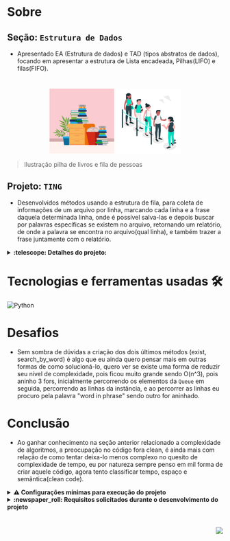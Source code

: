 # Sobre

## Seção: `Estrutura de Dados`

- Apresentado EA (Estrutura de dados) e TAD (tipos abstratos de dados), focando em apresentar a estrutura de Lista encadeada, Pilhas(LIFO) e filas(FIFO).

#
<div align="center">
    <img src="./readme-imgs/project_top.webp" width="30%"></img>
    <img src="./readme-imgs/project_mid.webp" width="30%"></img>
</div>

>Ilustração pilha de livros e fila de pessoas

## Projeto: `TING`

- Desenvolvidos métodos usando a estrutura de fila, para coleta de informações de um arquivo por linha, marcando cada linha e a frase daquela determinada linha, onde é possível salva-las e depois buscar por palavras específicas se existem no arquivo, retornando um relatório, de onde a palavra se encontra no arquivo(qual linha), e também trazer a frase juntamente com o relatório.

<details>
  <summary>
    <strong>
      :telescope: Detalhes do projeto:
    </strong>
  </summary>

# Classe Queue

Initialmente foi criado uma classe `Queue`, na pasta `ting_file_management/queue.py`, responsável por padronizar a estrutura de fila, por recomandações da trybe e da documentação do python, optei por criar o atributo dessa classe usando a coleção deque, que é mais performática quando relacionado a estrutura de filas, por questão de deslocamento dos elementos ao inserir ou remover elementos da fila. [fonte](https://docs.python.org/pt-br/3/tutorial/datastructures.html#using-lists-as-queues)

# Método txt_importer

Método encontrado na pasta `ting_file_management/file_manament.py`, responsável por coletar as informações de um arquivo txt, aceitando somente arquivos com extensões txt, ele retorna uma lista sendo cada elemento da lista uma linha do arquivo.

# Método process

Encontrado em `ting_file_management/file_process.py`, ele que processa as informação dentro da `Queue`, ele recebe como parâmetro o caminho onde está o arquivo txt juntamente com uma instância da `Queue`, para realizar o enfileiramento das informação dos arquivos, por padrão ele não enfileira arquivos com o mesmo nome/caminho(duplicando dados).

# Método remove

Encontrado em `ting_file_management/file_process.py`, responsável por quando a instância da `Queue` não está vázia de remover o primeiro elemento dela(FIFO).

# Método file_metadata

Encontrado em `ting_file_management/file_process.py`, método responsavel por mostrar na tela os dados salvos na posição do indice passada como parâmetro, do primeiro ao último elemento na `Queue`.

# Método exists_word

Encontrado em `ting_search_word/word_search.py`, esse método recebe 2 parâmetros, uma instância de `Queue` a palavra que deseja procurar nos arquivos que foram processados com o método process da `Queue`, retornando um relatório, passando em quais linhas a palavra foi encontrada de qual arquivo, e caso não seja encontrada a palavra, o relatório trás uma lista vazia.

# Método search_by_word

Encontrado em `ting_search_word/word_search.py`, assim como o método exists, ele cria um relatório referente a palavra com base na `Queue`, trazendo uma informação adicional, que é o conteudo da linha, que ele encontrou a palavra.
Nesse método eu fragmentei o código do exists word, para reutiliza-lo, adicionando um parametro, onde eu determino se ele deve trazer o relatório com ou sem frase, evitando de criar a repetição do código, para tazer uma informação adicional.
Fazendo isso, veio em mente, e se existirem outro métodos parecidos com esse pegando mais informações adicionais, provavelmente trocaria o if, para um object literal, onde faria como extensão, para criar métodos que extraem a informação desejada.

</details>

#

# Tecnologias e ferramentas usadas 🛠

![Python](https://img.shields.io/badge/-Python-%23F7DF1C?style=flat-square&logo=python)


# Desafios

- Sem sombra de dúvidas a criação dos dois últimos métodos (exist, search_by_word) é algo que eu ainda quero pensar mais em outras formas de como solucioná-lo, quero ver se existe uma forma de reduzir seu nível de complexidade, pois ficou muito grande sendo O(n^3), pois aninho 3 fors, inicialmente percorrendo os elementos da `Queue` em seguida, percorrendo as linhas da instância, e ao percorrer as linhas eu procuro pela palavra "word in phrase" sendo outro for aninhado.

# Conclusão

- Ao ganhar conhecimento na seção anterior relacionado a complexidade de algoritmos, a preocupação no código fora clean, é ainda mais com relação de como tentar deixa-lo menos complexo no quesito de complexidade de tempo, eu por natureza sempre penso em mil forma de criar aquele código, agora tento classificar tempo, espaço e semântica(clean code).

<details>
  <summary>
    <strong>
      ⚠️ Configurações mínimas para execução do projeto
    </strong>
  </summary>

   - Sistema Operacional Distribuição Unix
 - Python versão >= 3.8.10 

</details>

</details>

<details>
  <summary>
    <strong>
      :newspaper_roll: Requisitos solicitados durante o desenvolvimento do projeto
    </strong>
  </summary>

 
### Resultado por requisito
*Nome* | *Avaliação*
--- | :---:
1.1 - Será validado que o método `enqueue` deve adicionar um valor a fila, modificando seu tamanho | :heavy_check_mark:
1.2 - Será validado que o método `dequeue` deve remover o elemento a mais tempo na fila, modificando seu tamanho | :heavy_check_mark:
1.3 - Será validado que o método `search` deve buscar um valor na lista à partir de um índice | :heavy_check_mark:
1.4 - Será validado que o método `search` deve lançar uma exceção quando o índice for inválido | :heavy_check_mark:
2.1 - Será validado que ao executar o método `txt_importer` deve retornar uma estrutura contendo as linhas do arquivo | :heavy_check_mark:
2.2 - Será validado que ao executar o método `txt_importer` com um arquivo TXT que não exista, deve ser exibida a mensagem: `Arquivo {path_file} não encontrado` | :heavy_check_mark:
2.3 - Será validado que ao executar o método `txt_importer` com uma extensão diferente de `.txt`, deve ser exibida uma mensagem: `Formato inválido` | :heavy_check_mark:
3.1 - Será validado que ao executar a função `process` com o mesmo nome a execução deverá ser ignorada | :heavy_check_mark:
3.2 - Será validado que ao executar a função `process` com sucesso deverá retornar mensagem via `stdout` | :heavy_check_mark:
4.1 - Será validado que ao executar a função `remove` com sucesso deverá retornar mensagem via `stdout` | :heavy_check_mark:
4.2 - Será validado que ao executar a função `remove` um arquivo inexistente deverá retornar a mensagem `Não há elementos` | :heavy_check_mark:
5.1 - Será validado que ao executar a função `file_metadata` com sucesso deverá retornar mensagem via `stdout` | :heavy_check_mark:
5.2 - Será validado que ao executar a função `file_metadata` com posição inválida deverá retornar a mensagem `Posição inválida` | :heavy_check_mark:
6.1 - Será validado que ao executar a função `exists_word` com sucesso deverá retornar a mensagem | :heavy_check_mark:
6.2 - Será validado que ao executar a função `exists_word` com palavra inexistente deverá retornar uma lista vazia | :heavy_check_mark:
7.1 - Será validado que ao executar a função `search_by_word` com sucesso deverá retornar a mensagem | :heavy_check_mark:
7.2 - Será validado que ao executar a função `search_by_word` com palavra inexistente deverá retornar uma lista vazia | :heavy_check_mark:


</details>

#

<div align="right">
  <img src="https://badgen.net/badge/last%20update/28-02-2023/blue">
</div>